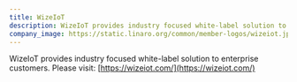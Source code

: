 ```yaml
---
title: WizeIoT
description: WizeIoT provides industry focused white-label solution to enterprise customers.
company_image: https://static.linaro.org/common/member-logos/wizeiot.jpg
---
```

WizeIoT provides industry focused white-label solution to enterprise customers.  Please visit: [https://wizeiot.com/](https://wizeiot.com/)
